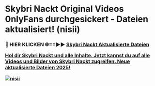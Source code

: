 # Skybri Nackt Original Videos 0nlyFans durchgesickert - Dateien aktualisiert! (nisii)

<h3>🔴 HIER KLICKEN 🌐==►► <a href="https://tinyurl.com/h6vf6nb8" rel="nofollow">Skybri Nackt Aktualisierte Dateien

Hol dir Skybri Nackt und alle Inhalte. Jetzt kannst du auf alle Videos und Bilder von Skybri Nackt zugreifen. Neue aktualisierte Dateien 2025!

[![nisii](https://i.imgur.com/sD4kR3V.gif)](https://tinyurl.com/h6vf6nb8)
